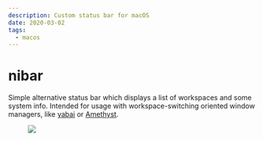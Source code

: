 ```yaml
---
description: Custom status bar for macOS
date: 2020-03-02
tags:
  - macos
---
```


# nibar

Simple alternative status bar which displays a list of workspaces and some
system info. Intended for usage with workspace-switching oriented window
managers, like [yabai](https://github.com/koekeishiya/yabai) or
[Amethyst](https://github.com/ianyh/Amethyst).

<ProjectLink url="https://github.com/kkga/nibar" title="Source code on GitHub" />

<Grid breakout>
<Figure>
<Img src="https://raw.githubusercontent.com/kkga/nibar/master/ss.png" />
</Figure>
</Grid>
